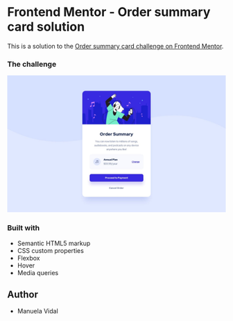 # Frontend Mentor - Order summary card solution

This is a solution to the [Order summary card challenge on Frontend Mentor](https://www.frontendmentor.io/challenges/order-summary-component-QlPmajDUj). 

### The challenge

![](design\desktop-design.jpg)


### Built with

- Semantic HTML5 markup
- CSS custom properties
- Flexbox
- Hover
- Media queries

## Author

- Manuela Vidal


